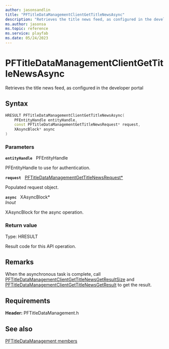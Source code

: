 ```yaml
---
author: jasonsandlin
title: "PFTitleDataManagementClientGetTitleNewsAsync"
description: "Retrieves the title news feed, as configured in the developer portal"
ms.author: jasonsa
ms.topic: reference
ms.service: playfab
ms.date: 05/24/2023
---
```


# PFTitleDataManagementClientGetTitleNewsAsync  

Retrieves the title news feed, as configured in the developer portal  

## Syntax  
  
```cpp
HRESULT PFTitleDataManagementClientGetTitleNewsAsync(  
    PFEntityHandle entityHandle,  
    const PFTitleDataManagementGetTitleNewsRequest* request,  
    XAsyncBlock* async  
)  
```  
  
### Parameters  
  
**`entityHandle`** &nbsp; PFEntityHandle  
  
PFEntityHandle to use for authentication.  
  
**`request`** &nbsp; [PFTitleDataManagementGetTitleNewsRequest*](../../pftitledatamanagementtypes/structs/pftitledatamanagementgettitlenewsrequest.md)  
  
Populated request object.  
  
**`async`** &nbsp; XAsyncBlock*  
*_Inout_*  
  
XAsyncBlock for the async operation.  
  
  
### Return value
Type: HRESULT
  
Result code for this API operation.
  
## Remarks  
  
When the asynchronous task is complete, call [PFTitleDataManagementClientGetTitleNewsGetResultSize](pftitledatamanagementclientgettitlenewsgetresultsize.md) and [PFTitleDataManagementClientGetTitleNewsGetResult](pftitledatamanagementclientgettitlenewsgetresult.md) to get the result.
  
## Requirements  
  
**Header:** PFTitleDataManagement.h
  
## See also  
[PFTitleDataManagement members](../pftitledatamanagement_members.md)  

  
  
